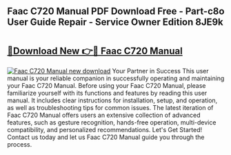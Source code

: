 ## Faac C720 Manual PDF Download Free - Part-c8o User Guide Repair - Service Owner Edition 8JE9k

# <h2><a href="http://cf21812.oget.top/?id=Faac+C720+Manual">🔗Download New 👉🔴 Faac C720 Manual</a></h2>

[![Faac C720 Manual new download](https://i.imgur.com/5g1atiW.png)](http://cf21812.oget.top/?id=Faac+C720+Manual)
Your Partner in Success This user manual is your reliable companion in successfully operating and maintaining your Faac C720 Manual. Before using your Faac C720 Manual, please familiarize yourself with its functions and features by reading this user manual. It includes clear instructions for installation, setup, and operation, as well as troubleshooting tips for common issues. The latest iteration of Faac C720 Manual offers users an extensive collection of advanced features, such as gesture recognition, hands-free operation, multi-device compatibility, and personalized recommendations. Let's Get Started! Contact us today and let us Faac C720 Manual guide you through the process.
